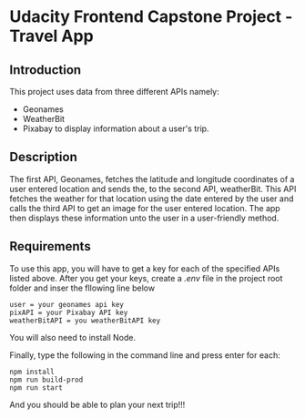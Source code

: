# Udacity Frontend Capstone Project - Travel App

## Introduction
This project uses data from three different APIs namely:
- Geonames 
- WeatherBit
- Pixabay
to display information about a user's trip.

## Description
The first API, Geonames, fetches the latitude and longitude coordinates of a user entered location and sends the, to the second API, weatherBit. This API fetches the weather for that location using the date entered by the user and calls the third API to get an image for the user entered location. The app then displays these information unto the user in a user-friendly method.

## Requirements
To use this app, you will have to get a key for each of the specified APIs listed above. After you get your keys, create a *.env* file in the project root folder and inser the fllowing line below
```
user = your geonames api key
pixAPI = your Pixabay API key
weatherBitAPI = you weatherBitAPI key
```
You will also need to install Node.

Finally, type the following in the command line and press enter for each:
```
npm install
npm run build-prod
npm run start
```
And you should be able to plan your next trip!!!